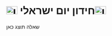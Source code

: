 <!DOCTYPE html>
<html lang="he">
<head>
<meta charset="UTF-8" />
<meta name="viewport" content="width=device-width, initial-scale=1.0"/>
<title>חידון שאלות אמריקאיות</title>
<style>
  @import url('https://fonts.googleapis.com/css2?family=Rubik&display=swap');

body {
  font-family: 'Rubik', sans-serif;
  background: linear-gradient(135deg, #89f7fe 0%, #66a6ff 100%);
  margin: 0;
  padding: 40px;
  display: flex;
  flex-direction: column;
  align-items: center;
  min-height: 100vh;
  color: #333;
}

h1 {
  font-size: 2.5em;
  color: #fff;
  text-shadow: 2px 2px 4px rgba(0,0,0,0.3);
  margin-bottom: 20px;
  text-align: center;
}

#quiz-container {
  background: rgba(255, 255, 255, 0.9);
  padding: 30px;
  border-radius: 20px;
  max-width: 600px;
  width: 100%;
  box-shadow: 0 8px 20px rgba(0,0,0,0.2);
  transition: transform 0.3s, box-shadow 0.3s;
}

#quiz-container:hover {
  transform: translateY(-2px);
  box-shadow: 0 12px 30px rgba(0,0,0,0.3);
}

.question {
  font-size: 1.8em;
  margin-bottom: 20px;
  color: #444;
  text-align: center;
}

.options {
  display: flex;
  flex-direction: column;
  gap: 15px;
}

.option {
  background: linear-gradient(135deg, #f6d365 0%, #fda085 100%);
  border: none;
  padding: 15px;
  font-size: 1.2em;
  border-radius: 12px;
  cursor: pointer;
  box-shadow: 0 4px 10px rgba(0,0,0,0.1);
  transition: all 0.2s, box-shadow 0.2s;
}

.option:hover {
  box-shadow: 0 8px 20px rgba(0,0,0,0.2);
  transform: translateY(-2px);
}

.option.correct {
  background: #81c784;
  color: #fff;
  font-weight: bold;
}

.option.wrong {
  background: #e57373;
  color: #fff;
  font-weight: bold;
}

#nextBtn {
  margin-top: 25px;
  padding: 15px 30px;
  font-size: 1.2em;
  border: none;
  border-radius: 12px;
  background-color: #4caf50;
  color: #fff;
  cursor: pointer;
  transition: background-color 0.3s, transform 0.2s;
}

#nextBtn:hover {
  background-color: #45a049;
  transform: scale(1.05);
}

#result {
  margin-top: 30px;
  font-size: 2em;
  color: #fff;
  text-shadow: 1px 1px 4px rgba(0,0,0,0.3);
  text-align: center;
}
</style>
</head>
<body>

<h1><a href="https://flagdom.com/international-flags/israel-flag"><img src="https://flagdom.com/flag-resources/flag-images/international/israel/israel-flag_30x22.png" alt="Israel Flag" width="30" height="22"/></a> חידון יום ישראלי<a href="https://flagdom.com/international-flags/israel-flag"><img src="https://flagdom.com/flag-resources/flag-images/international/israel/israel-flag_30x22.png" alt="Israel Flag" width="30" height="22"/> </a> </h1> 

<div id="quiz-container">
  <div class="question" id="question">שאלה תוצג כאן</div>
  <div class="options" id="options">
    <!-- אפשרויות יתווספו כאן עם JavaScript -->
  </div>
  <button id="nextBtn" style="display:none;">המשך לשאלה הבאה</button>
</div>

<div id="result"></div>

<script>
const questions = [
  {
    question: "איזה הר מגיע עד לים?",
    options: ["הכרמל", "החרמון", "התבור", "הגלבוע"],
    correct: 0
  },
  {
    question: "בישראל יש ארבע ערים גדולות וְהֵן:",
    options: [
      "חיפה, אשדוד, רמת גן, פתח תקווה.",
      "ירושלים, רמת גן, תל אביב, באר שבע.",
      "ירושלים, תל אביב, חיפה, ראשון לציון.",
      "ירושלים, תל אביב, אילת, נהריה."
    ],
    correct: 2
  },
  {
    question: "איזו מהערים הבאות היא עיר נמל?",
    options: ["חיפה", "בני ברק", "פתח תקווה", "צפת"],
    correct: 0
  },
  {
    question: "מה גבול ישראל במערב?",
    options: ["לבנון", "ירדן", "הים התיכון", "סוריה"],
    correct: 2
  },
  {
    question: "על איזה הר אפשר לעשות סקי בחורף?",
    options: ["הכרמל", "הגלבוע", "התבור", "החרמון"],
    correct: 3
  },
  {
    question: "איזו עיר שוכנת על הגדה המזרחית של הכנרת?",
    options: ["צפת", "טבריה", "קריית שמונה", "מטולה"],
    correct: 1
  },
  {
    question: "לחוף איזו עיר שוכנת העיר תל אביב?",
    options: ["הים התיכון", "הים השחור", "ים המלח", "הכנרת"],
    correct: 0
  },
  {
    question: "איזו עיר מכונה 'אם המושבות'?",
    options: ["רמת גן", "בני ברק", "ראשון לציון", "פתח תקווה"],
    correct: 3
  },
  {
    question: "בישראל יש סוגי יישובים שונים, איזה יישוב תוכל למצוא רק במדינת ישראל?",
    options: ["עיר", "עיירה", "כפר", "קיבוץ"],
    correct: 3
  },
  {
    question: "עם איזו מדינה אין לישראל גבול?",
    options: ["מצרים", "ירדן", "לבנון", "עיראק"],
    correct: 3
  },
  {
    question: "למה נקרא כביש הסרגל בשמו?",
    options: [
      "מכיוון שהוא מתחיל בצומת הסרגל",
      "מכיוון שכשבנו אותו הוא היה הכביש היחיד בארץ שהיה ישר בלי עיקולים",
      "מכיוון שתכנן אותו המהנדס האנגלי שנקרא סר-גל",
      " על שם הצמח הסיגלות הצומח לאורך"
    ],
    correct: 1
  },
  {
    question: "מֵהן 4 ערי הקודש?",
    options: [
      "תל אביב, אשדוד, טבריה, באר שבע",
      "ירושלים, חברון, טבריה, צפת",
      "ירושלים, חברון, נהריה, צפת",
      "ירושלים, צפת, נהריה, אילת"
    ],
    correct: 1
  },
  {
    question: "כביש מס' 90 הוא הכביש הארוך בארץ, הוא מורכב משני כבישים. מהם?",
    options: [
      "כביש הערבה וכביש הבקעה",
      "כביש ירושלים, תל אביב וכביש החוף",
      "כביש חוצה ישראל וכביש לטרון - מסמיע",
      "כביש חוצה ישראל וכביש הסרגל"
    ],
    correct: 0
  },
  {
    question: "איזו עיר היא בירת הנגב?",
    options: ["אשדוד", "אשקלון", "נתיבות", "באר שבע"],
    correct: 3
  },
  {
    question: "מהיכן מגיעים רוב המים אל הכינרת?",
    options: ["הירדן", "הים התיכון", "ים המלח", "הירקון"],
    correct: 0
  },
  {
    question: "כיצד נקראה העיר תל אביב כאשר נוסדה בשנת-1909?",
    options: ["אחוזת בית", "אביבית", "אחוזת שרה", "יפו"],
    correct: 0
  },
  {
    question: "הר הרצל נמצא ב:",
    options: ["באר שבע", "חיפה", "תל אביב", "ירושלים"],
    correct: 3
  }
];

let currentQuestionIndex = 0;
let score = 0;

const questionEl = document.getElementById('question');
const optionsEl = document.getElementById('options');
const nextBtn = document.getElementById('nextBtn');
const resultEl = document.getElementById('result');

function loadQuestion() {
  const q = questions[currentQuestionIndex];
  questionEl.textContent = q.question;
  optionsEl.innerHTML = '';

  q.options.forEach((option, index) => {
    const btn = document.createElement('button');
    btn.textContent = option;
    btn.className = 'option';
    btn.onclick = () => selectOption(index);
    optionsEl.appendChild(btn);
  });
  nextBtn.style.display = 'none';
}

function selectOption(selectedIndex) {
  const currentQ = questions[currentQuestionIndex];
  const buttons = document.querySelectorAll('.option');

  buttons.forEach((btn, index) => {
    btn.disabled = true;
    if (index === currentQ.correct) {
      btn.classList.add('correct');
    } else if (index === selectedIndex) {
      btn.classList.add('wrong');
    }
  });

  if (selectedIndex === currentQ.correct) {
    score++;
  }

  nextBtn.style.display = 'block';
}

nextBtn.onclick = () => {
  currentQuestionIndex++;
  if (currentQuestionIndex < questions.length) {
    loadQuestion();
  } else {
    showResult();
  }
};

function showResult() {
  document.getElementById('quiz-container').style.display = 'none';
  resultEl.innerHTML = `הצלחת לענות על ${score} מתוך ${questions.length} שאלות!`;
}
loadQuestion();
</script>
<!-- הוסף את ספריית הקונפטי לפני סגירת ה- body -->
<script src="https://cdn.jsdelivr.net/npm/canvas-confetti@1.4.0/dist/confetti.browser.min.js"></script>

<script>
function showResult() {
  document.getElementById('quiz-container').style.display = 'none';
  resultEl.innerHTML = `הצלחת לענות על ${score} מתוך ${questions.length} שאלות!`;

  // הפעלת אפקט הקונפטי
  confetti({
    particleCount: 150,
    spread: 100,
    origin: { y: 0.5 }
  });
}
</script>
</body>
</html>
